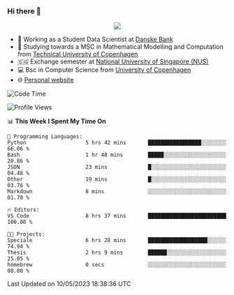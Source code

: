 ### Hi there 👋

<p align="center">
  <img src="https://media4.giphy.com/media/3ohzdKy5Z8TChSDuiA/giphy.gif?cid=ecf05e47r69cojk56gup9q8mep9liy48s94dn2uxsfh6fv39&rid=giphy.gif&ct=g" />
</p>

* 🏦 Working as a Student Data Scientist at [Danske Bank](https://danskebank.dk)
* 🧮 Studying towards a MSC in Mathematical Modelling and Computation from [Technical University of Copenhagen](https://www.dtu.dk)
* 🇸🇬 Exchange semester at [National University of Singapore (NUS)](https://www.nus.edu.sg)
* 💻 Bsc in Computer Science from [University of Copenhagen](https://www.ku.dk/english/)
* 🌐 [Personal website](https://fiskehandleren.github.io/carl-website/) 

<!--START_SECTION:waka-->
![Code Time](http://img.shields.io/badge/Code%20Time-280%20hrs%2013%20mins-blue)

![Profile Views](http://img.shields.io/badge/Profile%20Views-0-blue)

📊 **This Week I Spent My Time On** 

```text
💬 Programming Languages: 
Python                   5 hrs 42 mins       █████████████████░░░░░░░░   66.06 % 
Bash                     1 hr 48 mins        █████░░░░░░░░░░░░░░░░░░░░   20.86 % 
JSON                     23 mins             █░░░░░░░░░░░░░░░░░░░░░░░░   04.48 % 
Other                    19 mins             █░░░░░░░░░░░░░░░░░░░░░░░░   03.76 % 
Markdown                 8 mins              ░░░░░░░░░░░░░░░░░░░░░░░░░   01.70 % 

🔥 Editors: 
VS Code                  8 hrs 37 mins       █████████████████████████   100.00 % 

🐱‍💻 Projects: 
Speciale                 6 hrs 28 mins       ███████████████████░░░░░░   74.94 % 
Thesis                   2 hrs 9 mins        ██████░░░░░░░░░░░░░░░░░░░   25.05 % 
homebrew                 0 secs              ░░░░░░░░░░░░░░░░░░░░░░░░░   00.00 % 
```


 Last Updated on 10/05/2023 18:38:36 UTC
<!--END_SECTION:waka-->
